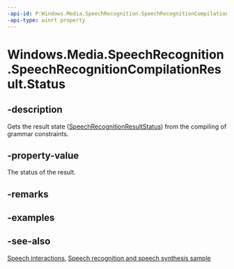 ```yaml
---
-api-id: P:Windows.Media.SpeechRecognition.SpeechRecognitionCompilationResult.Status
-api-type: winrt property
---
```


<!-- Property syntax
public Windows.Media.SpeechRecognition.SpeechRecognitionResultStatus Status { get; }
-->

# Windows.Media.SpeechRecognition.SpeechRecognitionCompilationResult.Status

## -description
Gets the result state ([SpeechRecognitionResultStatus](speechrecognitionresultstatus.md)) from the compiling of grammar constraints.

## -property-value
The status of the result.

## -remarks

## -examples

## -see-also
[Speech interactions](https://docs.microsoft.com/windows/uwp/input-and-devices/speech-interactions), [Speech recognition and speech synthesis sample](https://github.com/Microsoft/Windows-universal-samples/tree/master/Samples/SpeechRecognitionAndSynthesis)
